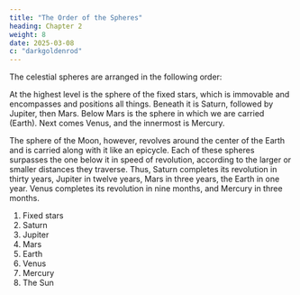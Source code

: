 ```yaml
---
title: "The Order of the Spheres"
heading: Chapter 2
weight: 8
date: 2025-03-08
c: "darkgoldenrod"
---
```



The celestial spheres are arranged in the following order:  

At the highest level is the sphere of the fixed stars, which is immovable and encompasses and positions all things. Beneath it is Saturn, followed by Jupiter, then Mars. Below Mars is the sphere in which we are carried (Earth). Next comes Venus, and the innermost is Mercury.  

The sphere of the Moon, however, revolves around the center of the Earth and is carried along with it like an epicycle. Each of these spheres surpasses the one below it in speed of revolution, according to the larger or smaller distances they traverse. Thus, Saturn completes its revolution in thirty years, Jupiter in twelve years, Mars in three years, the Earth in one year. Venus completes its revolution in nine months, and Mercury in three months.  


1. Fixed stars  
2. Saturn  
3. Jupiter  
4. Mars  
5. Earth  
6. Venus  
7. Mercury  
8. The Sun

